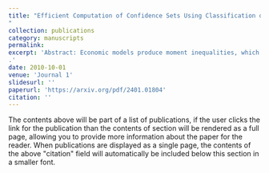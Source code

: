 ```yaml
---
title: "Efficient Computation of Confidence Sets Using Classification on Equidistributed Grids
"
collection: publications
category: manuscripts
permalink: 
excerpt: 'Abstract: Economic models produce moment inequalities, which can be used to form tests of the true parameters. Confidence sets (CS) of the true parameters are derived by inverting these tests. However, they often lack analytical expressions, necessitating a grid search to obtain the CS numerically by retaining the grid points that pass the test. When the statistic is not asymptotically pivotal, constructing the critical value for each grid point in the parameter space adds to the computational burden. In this paper, we convert the computational issue into a classification problem by using a support vector machine (SVM) classifier. Its decision function provides a faster and more systematic way of dividing the parameter space into two regions: inside vs. outside of the confidence set. We label those points in the CS as 1 and those outside as -1. Researchers can train the SVM classifier on a grid of manageable size and use it to determine whether points on denser grids are in the CS or not. We establish certain conditions for the grid so that there is a tuning that allows us to asymptotically reproduce the test in the CS. This means that in the limit, a point is classified as belonging to the confidence set if and only if it is labeled as 1 by the SVM.
.'
date: 2010-10-01
venue: 'Journal 1'
slidesurl: ''
paperurl: 'https://arxiv.org/pdf/2401.01804'
citation: ''
---
```


The contents above will be part of a list of publications, if the user clicks the link for the publication than the contents of section will be rendered as a full page, allowing you to provide more information about the paper for the reader. When publications are displayed as a single page, the contents of the above "citation" field will automatically be included below this section in a smaller font.
